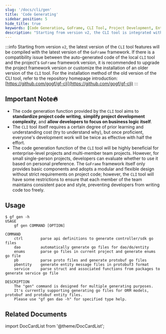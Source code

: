 ```yaml
---
slug: '/docs/cli/gen'
title: 'Code Generating'
sidebar_position: 5
hide_title: true
keywords: [Code Generation, GoFrame, CLI Tool, Project Development, Enterprise-Level Project, Code Standards, Team Collaboration, Development Efficiency, ORM Models, Protobuf Files]
description: "Starting from version v2, the CLI tool is integrated with the latest version of the GoFrame framework, providing developers with code generation features to standardize project code writing and simplify development complexity. Especially in enterprise-level and team projects, the CLI tool can significantly enhance development efficiency, allowing developers to focus on business logic."
---
```

:::info
Starting from version `v2`, the latest version of the `CLI` tool features will be compiled with the latest version of the `GoFrame` framework. If there is a compatibility issue between the auto-generated code of the local `CLI` tool and the project's `GoFrame` framework version, it is recommended to upgrade the project framework version or customize the installation of an older version of the `CLI` tool. For the installation method of the old version of the CLI tool, refer to the repository homepage introduction: [https://github.com/gogf/gf-cli](https://github.com/gogf/gf-cli)
:::
## Important Note🔥

- The code generation function provided by the `CLI` tool aims to **standardize project code writing**, **simplify project development complexity**, and **allow developers to focus on business logic itself**.
- The `CLI` tool itself requires a certain degree of prior learning and understanding cost (try to understand why), but once proficient, everyone's development work will be twice as effective with half the effort.
- The code generation function of the `CLI` tool will be highly beneficial for enterprise-level projects and multi-member team projects. However, for small single-person projects, developers can evaluate whether to use it based on personal preference. The `GoFrame` framework itself only provides basic components and adopts a modular and flexible design without strict requirements on project code; however, the `CLI` tool will have some restrictions to ensure that each member of the team maintains consistent pace and style, preventing developers from writing code too freely.

## Usage

```text
$ gf gen -h
USAGE
    gf gen COMMAND [OPTION]

COMMAND
    ctrl        parse api definitions to generate controller/sdk go files
    dao         automatically generate go files for dao/do/entity
    enums       parse go files in current project and generate enums go file
    pb          parse proto files and generate protobuf go files
    pbentity    generate entity message files in protobuf3 format
    service     parse struct and associated functions from packages to generate service go file

DESCRIPTION
    The "gen" command is designed for multiple generating purposes.
    It's currently supporting generating go files for ORM models, protobuf and protobuf entity files.
    Please use "gf gen dao -h" for specified type help.
```

## Related Documents

import DocCardList from '@theme/DocCardList';

<DocCardList />